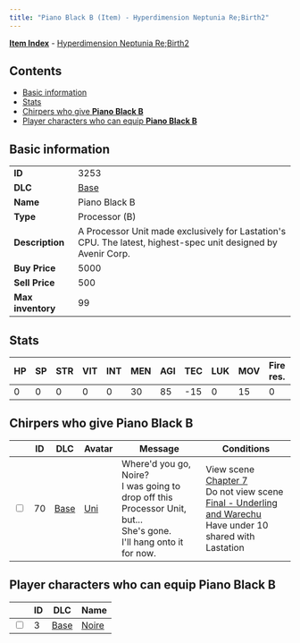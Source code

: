 ```yaml
---
title: "Piano Black B (Item) - Hyperdimension Neptunia Re;Birth2"
---
```


[**Item Index**](/neptunia/rb2/item/index.html) - [Hyperdimension Neptunia Re;Birth2](/neptunia/rb2)

## Contents

- [Basic information](#basic-information)
- [Stats](#stats)
- [Chirpers who give **Piano Black B**](#chirpers-who-give-piano-black-b)
- [Player characters who can equip **Piano Black B**](#player-characters-who-can-equip-piano-black-b)

## Basic information

|   |   |
| -- | -- |
| **ID** | 3253 |
| **DLC** | [Base](/neptunia/rb2/dlc/0-base.html) |
| **Name** | Piano Black B |
| **Type** | Processor (B) |
| **Description** | A Processor Unit made exclusively for Lastation's CPU. The latest, highest-spec unit designed by Avenir Corp. |
| **Buy Price** | 5000 |
| **Sell Price** | 500 |
| **Max inventory** | 99 |

## Stats

| HP | SP | STR | VIT | INT | MEN | AGI | TEC | LUK | MOV | Fire res. | Ice res. | Wind res. | Lightning res. |
| -- | -- | --- | --- | --- | --- | --- | --- | --- | --- | --------- | -------- | --------- | -------------- |
| 0 | 0 | 0 | 0 | 0 | 30 | 85 | -15 | 0 | 15 | 0 | 0 | 0 | 0 |

## Chirpers who give **Piano Black B**

|    | ID | DLC | Avatar | Message | Conditions |
| -- | -- | --- | ------ | ------- | ---------- |
| <input type="checkbox" id="rb2-chirper-event-0-70" class="trackbox" /> | 70 | [Base](/neptunia/rb2/dlc/0-base.html) | [Uni](/neptunia/rb2/avatar/0-35-uni.html) | Where'd you go, Noire?<br />I was going to drop off this Processor Unit, but...<br />She's gone.<br />I'll hang onto it for now. | View scene [Chapter 7](/neptunia/rb2/scene/0-452-chapter-7.html)<br />Do not view scene [Final - Underling and Warechu](/neptunia/rb2/scene/0-468-final-underling-and-warechu.html)<br />Have under 10 shared with Lastation<br /> |

## Player characters who can equip **Piano Black B**

|    | ID | DLC | Name |
| -- | -- | --- | ---- |
| <input type="checkbox" id="rb2-player-0-3" class="trackbox" /> | 3 | [Base](/neptunia/rb2/dlc/0-base.html) | [Noire](/neptunia/rb2/player/0-3-noire.html) |